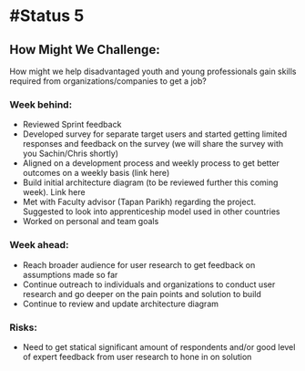 # #Status 5

## How Might We Challenge:
How might we help disadvantaged youth and young professionals gain skills required from organizations/companies to get a job?

### Week behind:
 * Reviewed Sprint feedback 
 * Developed survey for separate target users and started getting limited responses and feedback on the survey (we will share the survey with you Sachin/Chris shortly)
 * Aligned on a development process and weekly process to get better outcomes on a weekly basis (link here) 
 * Build initial architecture diagram (to be reviewed further this coming week). Link here
 * Met with Faculty advisor (Tapan Parikh) regarding the project. Suggested to look into apprenticeship model used in other countries 
 * Worked on personal and team goals

### Week ahead:
 * Reach broader audience for user research to get feedback on assumptions made so far
 * Continue outreach to individuals and organizations to conduct user research and go deeper on the pain points and solution to build
 * Continue to review and update architecture diagram  

### Risks:
 * Need to get statical significant amount of respondents and/or good level of expert feedback from user research to hone in on solution
